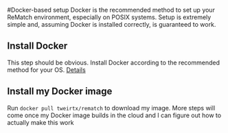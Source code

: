 #Docker-based setup
Docker is the recommended method to set up your ReMatch environment, especially on POSIX systems.
Setup is extremely simple and, assuming Docker is installed correctly, is guaranteed to work.

## Install Docker
This step should be obvious. Install Docker according to the recommended method for your OS. [Details](https://docs.docker.com/install/)

## Install my Docker image
Run ```docker pull tweirtx/rematch``` to download my image. More steps will come once my Docker
image builds in the cloud and I can figure out how to actually make this work